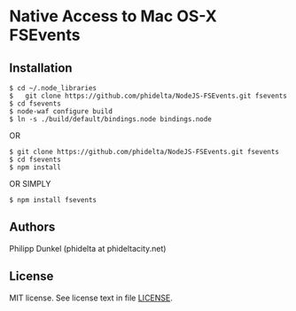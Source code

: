 Native Access to Mac OS-X FSEvents
==================================

[Node.js]: http://nodejs.org/
[Github repo]: https://github.com/phidelta/NodeJS-FSEvents.git
[module site]: https://github.com/phidelta/NodeJS-FSEvents

Installation
------------
	$ cd ~/.node_libraries
	$	git clone https://github.com/phidelta/NodeJS-FSEvents.git fsevents
	$ cd fsevents
	$ node-waf configure build
	$ ln -s ./build/default/bindings.node bindings.node

OR

	$ git clone https://github.com/phidelta/NodeJS-FSEvents.git fsevents
	$ cd fsevents
	$ npm install

OR SIMPLY

	$ npm install fsevents

Authors
-------
Philipp Dunkel (phidelta at phideltacity.net)

License
-------

MIT license. See license text in file [LICENSE](https://github.com/phidelta/NodeJS-FSEvents/blob/master/LICENSE).
